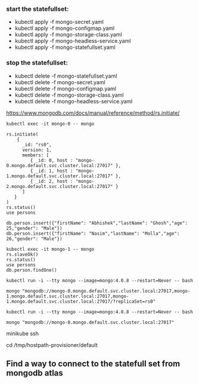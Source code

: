 ### start the statefullset:
- kubectl apply -f mongo-secret.yaml
- kubectl apply -f mongo-configmap.yaml
- kubectl apply -f mongo-storage-class.yaml
- kubectl apply -f mongo-headless-service.yaml
- kubectl apply -f mongo-statefullset.yaml

### stop the statefullset:
- kubectl delete -f mongo-statefullset.yaml
- kubectl delete -f mongo-secret.yaml
- kubectl delete -f mongo-configmap.yaml
- kubectl delete -f mongo-storage-class.yaml
- kubectl delete -f mongo-headless-service.yaml


https://www.mongodb.com/docs/manual/reference/method/rs.initiate/

```
kubectl exec -it mongo-0 -- mongo

rs.initiate(
    {
      _id: "rs0",
      version: 1,
      members: [
         { _id: 0, host : "mongo-0.mongo.default.svc.cluster.local:27017" },
         { _id: 1, host : "mongo-1.mongo.default.svc.cluster.local:27017" },
         { _id: 2, host : "mongo-2.mongo.default.svc.cluster.local:27017" }
      ]
   }
)
rs.status()
use persons

db.person.insert({"firstName": "Abhishek","lastName": "Ghosh","age": 25,"gender": "Male"})
db.person.insert({"firstName": "Nasim","lastName": "Molla","age": 26,"gender": "Male"})
```

```
kubectl exec -it mongo-1 -- mongo
rs.slaveOk()
rs.status()
use persons
db.person.findOne()
```

```
kubectl run -i --tty mongo --image=mongo:4.0.8 --restart=Never -- bash

mongo "mongodb://mongo-0.mongo.default.svc.cluster.local:27017,mongo-1.mongo.default.svc.cluster.local:27017,mongo-1.mongo.default.svc.cluster.local:27017/?replicaSet=rs0"
```

```
kubectl run -i --tty mongo --image=mongo:4.0.8 --restart=Never -- bash

mongo "mongodb://mongo-0.mongo.default.svc.cluster.local:27017"
```

minikube ssh

cd /tmp/hostpath-provisioner/default

## Find a way to connect to the statefull set from mongodb atlas